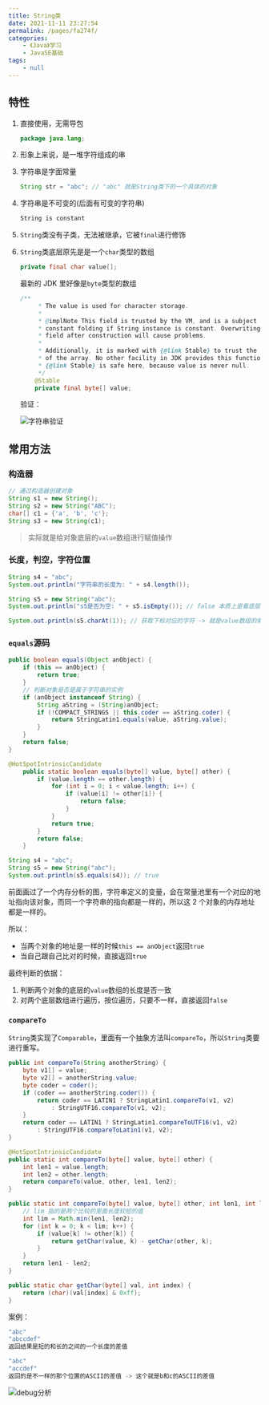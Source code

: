 ```yaml
---
title: String类
date: 2021-11-11 23:27:54
permalink: /pages/fa274f/
categories:
    - 《Java》学习
    - JavaSE基础
tags:
    - null
---
```


## 特性

1.  直接使用，无需导包

    ```java
    package java.lang;
    ```

2.  形象上来说，是一堆字符组成的串

3.  字符串是字面常量

    ```java
    String str = "abc"; // "abc" 就是String类下的一个具体的对象
    ```

4.  字符串是不可变的(后面有可变的字符串)

    ```txt
    String is constant
    ```

5.  `String`类没有子类，无法被继承，它被`final`进行修饰

6.  `String`类底层原先是是一个`char`类型的数组

    ```java
    private final char value[];
    ```

    最新的 JDK 里好像是`byte`类型的数组

    ```java
    /**
         * The value is used for character storage.
         *
         * @implNote This field is trusted by the VM, and is a subject to
         * constant folding if String instance is constant. Overwriting this
         * field after construction will cause problems.
         *
         * Additionally, it is marked with {@link Stable} to trust the contents
         * of the array. No other facility in JDK provides this functionality (yet).
         * {@link Stable} is safe here, because value is never null.
         */
        @Stable
        private final byte[] value;
    ```

    验证：

    ![字符串验证](https://gitee.com/wxvirus/img/raw/master/img/20211111225318.png)

## 常用方法

### 构造器

```java
// 通过构造器创建对象
String s1 = new String();
String s2 = new String("ABC");
char[] c1 = {'a', 'b', 'c'};
String s3 = new String(c1);
```

> 实际就是给对象底层的`value`数组进行赋值操作

### 长度，判空，字符位置

```java
String s4 = "abc";
System.out.println("字符串的长度为: " + s4.length());

String s5 = new String("abc");
System.out.println("s5是否为空: " + s5.isEmpty()); // false 本质上是看底层value数组的长度是否为0

System.out.println(s5.charAt(1)); // 获取下标对应的字符 -> 就是value数组的索引对应的字符
```

### `equals`源码

```java
public boolean equals(Object anObject) {
    if (this == anObject) {
        return true;
    }
    // 判断对象是否是属于字符串的实例
    if (anObject instanceof String) {
        String aString = (String)anObject;
        if (!COMPACT_STRINGS || this.coder == aString.coder) {
            return StringLatin1.equals(value, aString.value);
        }
    }
    return false;
}
```

```java
@HotSpotIntrinsicCandidate
    public static boolean equals(byte[] value, byte[] other) {
        if (value.length == other.length) {
            for (int i = 0; i < value.length; i++) {
                if (value[i] != other[i]) {
                    return false;
                }
            }
            return true;
        }
        return false;
    }
```

```java
String s4 = "abc";
String s5 = new String("abc");
System.out.println(s5.equals(s4)); // true
```

前面画过了一个内存分析的图，字符串定义的变量，会在常量池里有一个对应的地址指向该对象，而同一个字符串的指向都是一样的，所以这 2 个对象的内存地址都是一样的。

所以：

-   当两个对象的地址是一样的时候`this == anObject`返回`true`
-   当自己跟自己比对的时候，直接返回`true`

最终判断的依据：

1.  判断两个对象的底层的`value`数组的长度是否一致
2.  对两个底层数组进行遍历，按位遍历，只要不一样，直接返回`false`

### `compareTo`

`String`类实现了`Comparable`，里面有一个抽象方法叫`compareTo`，所以`String`类要进行重写。

```java
public int compareTo(String anotherString) {
    byte v1[] = value;
    byte v2[] = anotherString.value;
    byte coder = coder();
    if (coder == anotherString.coder()) {
        return coder == LATIN1 ? StringLatin1.compareTo(v1, v2)
            : StringUTF16.compareTo(v1, v2);
    }
    return coder == LATIN1 ? StringLatin1.compareToUTF16(v1, v2)
        : StringUTF16.compareToLatin1(v1, v2);
}
```

```java
@HotSpotIntrinsicCandidate
public static int compareTo(byte[] value, byte[] other) {
    int len1 = value.length;
    int len2 = other.length;
    return compareTo(value, other, len1, len2);
}

public static int compareTo(byte[] value, byte[] other, int len1, int len2) {
    // lim 指的是两个比较的里面长度较短的值
    int lim = Math.min(len1, len2);
    for (int k = 0; k < lim; k++) {
        if (value[k] != other[k]) {
            return getChar(value, k) - getChar(other, k);
        }
    }
    return len1 - len2;
}

public static char getChar(byte[] val, int index) {
    return (char)(val[index] & 0xff);
}
```

案例：

```java
"abc"
"abccdef"
返回结果是短的和长的之间的一个长度的差值
```

```java
"abc"
"accdef"
返回的是不一样的那个位置的ASCII的差值 -> 这个就是b和c的ASCII的差值
```

![debug分析](https://gitee.com/wxvirus/img/raw/master/img/20211111233342.png)
